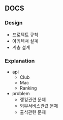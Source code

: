 ## DOCS

### Design
+ 프로젝트 규칙
+ 아키텍쳐 설계
+ 계층 설계

### Explanation
+ api
  + Club
  + Mac
  + Ranking
+ problem
  + 랭킹관련 문제
  + 외부서비스관련 문제
  + 출석관련 문제